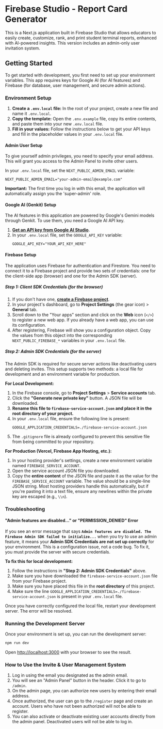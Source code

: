 # Firebase Studio - Report Card Generator

This is a Next.js application built in Firebase Studio that allows educators to easily create, customize, rank, and print student terminal reports, enhanced with AI-powered insights. This version includes an admin-only user invitation system.

## Getting Started

To get started with development, you first need to set up your environment variables. This app requires keys for Google AI (for AI features) and Firebase (for database, user management, and secure admin actions).

### Environment Setup

1.  **Create a `.env.local` file:** In the root of your project, create a new file and name it `.env.local`.
2.  **Copy the template:** Open the `.env.example` file, copy its entire contents, and paste them into your new `.env.local` file.
3.  **Fill in your values:** Follow the instructions below to get your API keys and fill in the placeholder values in your `.env.local` file.

#### Admin User Setup

To give yourself admin privileges, you need to specify your email address. This will grant you access to the Admin Panel to invite other users.

In your `.env.local` file, set the `NEXT_PUBLIC_ADMIN_EMAIL` variable:
```
NEXT_PUBLIC_ADMIN_EMAIL="your-admin-email@example.com"
```
**Important:** The first time you log in with this email, the application will automatically assign you the 'super-admin' role.

#### Google AI (Genkit) Setup

The AI features in this application are powered by Google's Gemini models through Genkit. To use them, you need a Google AI API key.

1.  [**Get an API key from Google AI Studio**](https://aistudio.google.com/app/apikey).
2.  In your `.env.local` file, set the `GOOGLE_API_KEY` variable:
    ```
    GOOGLE_API_KEY="YOUR_API_KEY_HERE"
    ```

#### Firebase Setup

The application uses Firebase for authentication and Firestore. You need to connect it to a Firebase project and provide two sets of credentials: one for the client-side app (browser) and one for the Admin SDK (server).

##### Step 1: Client SDK Credentials (for the browser)

1.  If you don't have one, [**create a Firebase project**](https://firebase.google.com/docs/web/setup#create-project).
2.  In your project's dashboard, go to **Project Settings** (the gear icon) > **General** tab.
3.  Scroll down to the "Your apps" section and click on the **Web** icon (`</>`) to register a new web app. If you already have a web app, you can use its configuration.
4.  After registering, Firebase will show you a configuration object. Copy the values from this object into the corresponding `NEXT_PUBLIC_FIREBASE_*` variables in your `.env.local` file.

##### Step 2: Admin SDK Credentials (for the server)

The Admin SDK is required for secure server actions like deactivating users and deleting invites. This setup supports two methods: a local file for development and an environment variable for production.

**For Local Development:**

1.  In the Firebase console, go to **Project Settings** > **Service accounts** tab.
2.  Click the **"Generate new private key"** button. A JSON file will be downloaded.
3.  **Rename this file to `firebase-service-account.json` and place it in the root directory of your project.**
4.  In your `.env.local` file, ensure the following line is present:
    ```
    GOOGLE_APPLICATION_CREDENTIALS=./firebase-service-account.json
    ```
5.  The `.gitignore` file is already configured to prevent this sensitive file from being committed to your repository.

**For Production (Vercel, Firebase App Hosting, etc.):**

1.  In your hosting provider's settings, create a new environment variable named `FIREBASE_SERVICE_ACCOUNT`.
2.  Open the service account JSON file you downloaded.
3.  Copy the **entire content** of the JSON file and paste it as the value for the `FIREBASE_SERVICE_ACCOUNT` variable. The value should be a single-line JSON string. Most hosting providers handle this automatically, but if you're pasting it into a text file, ensure any newlines within the private key are escaped (e.g., `\\n`).

### Troubleshooting

#### "Admin features are disabled..." or "PERMISSION_DENIED" Error

If you see an error message that says **`Admin features are disabled. The Firebase Admin SDK failed to initialize...`** when you try to use an admin feature, it means your **Admin SDK Credentials are not set up correctly** for your environment. This is a configuration issue, not a code bug. To fix it, you must provide the server with secure credentials.

**To fix this for local development:**

1.  Follow the instructions in **"Step 2: Admin SDK Credentials"** above.
2.  Make sure you have downloaded the `firebase-service-account.json` file from your Firebase project.
3.  Make sure you have placed this file in the **root directory** of this project.
4.  Make sure the line `GOOGLE_APPLICATION_CREDENTIALS=./firebase-service-account.json` is present in your `.env.local` file.

Once you have correctly configured the local file, restart your development server. The error will be resolved.

### Running the Development Server

Once your environment is set up, you can run the development server:

```bash
npm run dev
```

Open [http://localhost:3000](http://localhost:3000) with your browser to see the result.

### How to Use the Invite & User Management System

1.  Log in using the email you designated as the admin email.
2.  You will see an "Admin Panel" button in the header. Click it to go to `/admin`.
3.  On the admin page, you can authorize new users by entering their email address.
4.  Once authorized, the user can go to the `/register` page and create an account. Users who have not been authorized will not be able to register.
5.  You can also activate or deactivate existing user accounts directly from the admin panel. Deactivated users will not be able to log in.
